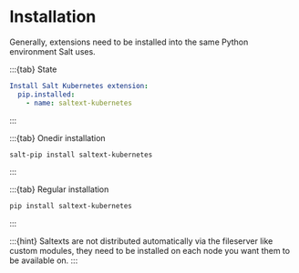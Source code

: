 # Installation

Generally, extensions need to be installed into the same Python environment Salt uses.

:::{tab} State
```yaml
Install Salt Kubernetes extension:
  pip.installed:
    - name: saltext-kubernetes
```
:::

:::{tab} Onedir installation
```bash
salt-pip install saltext-kubernetes
```
:::

:::{tab} Regular installation
```bash
pip install saltext-kubernetes
```
:::

:::{hint}
Saltexts are not distributed automatically via the fileserver like custom modules, they need to be installed
on each node you want them to be available on.
:::
